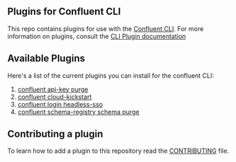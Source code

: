 ## Plugins for Confluent CLI

This repo contains plugins for use with
the [Confluent CLI](https://docs.confluent.io/confluent-cli/current/overview.html). For more information on plugins, consult the [CLI Plugin documentation](https://docs.confluent.io/confluent-cli/current/plugins.html)


## Available Plugins


Here's a list of the current plugins you can install for the confluent CLI:
  
1. [confluent api-key purge](confluent-api_key-purge/README.md)
2. [confluent cloud-kickstart](confluent-cloud_kickstart/README.md)
3. [confluent login headless-sso](confluent-login-headless_sso/README.md)
4. [confluent schema-registry schema purge](confluent-schema_registry-schema-purge/README.md)



## Contributing a plugin

To learn how to add a plugin to this repository read the [CONTRIBUTING](CONTRIBUTING.md) file.